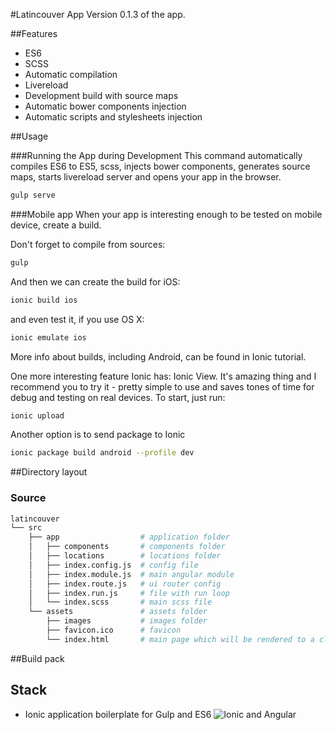 #Latincouver App
Version 0.1.3 of the app.


##Features
* ES6
* SCSS
* Automatic compilation
* Livereload
* Development build with source maps
* Automatic bower components injection
* Automatic scripts and stylesheets injection

##Usage

###Running the App during Development
This command automatically compiles ES6 to ES5, scss, injects bower components, generates source maps, starts livereload server and opens your app in the browser.

```sh
gulp serve
```
###Mobile app
When your app is interesting enough to be tested on mobile device, create a build.

Don't forget to compile from sources:
```sh
gulp
```

And then we can create the build for iOS:

```sh
ionic build ios
```

and even test it, if you use OS X:

```sh
ionic emulate ios
``` 

More info about builds, including Android, can be found in Ionic tutorial.
 
One more interesting feature Ionic has: Ionic View. It's amazing thing and I recommend you to try it - pretty simple to use and saves tones of time for debug and testing on real devices. To start, just run:

```sh
ionic upload
```

Another option is to send package to Ionic
```sh
ionic package build android --profile dev
```

##Directory layout

### Source

```sh
latincouver
└── src
    ├── app                  # application folder
    │   ├── components       # components folder
    │   ├── locations        # locations folder
    │   ├── index.config.js  # config file
    │   ├── index.module.js  # main angular module
    │   ├── index.route.js   # ui router config
    │   ├── index.run.js     # file with run loop
    │   └── index.scss       # main scss file
    └── assets               # assets folder
        ├── images           # images folder
        ├── favicon.ico      # favicon
        └── index.html       # main page which will be rendered to a client
```

##Build pack

## Stack
* Ionic application boilerplate for Gulp and ES6
![Ionic and Angular](http://moduscreate.com/wp-content/uploads/2014/01/ionic-angular-opti.png)